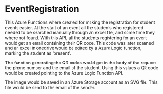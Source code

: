 # EventRegistration

This Azure Functions where created for making the registration for student events easier.
At the start of an event all the students who registered needed to be searched manually through an excel file, and some time they where not found.
With this API, all the students registering for an event would get an email containing their QR code. This code was later scanned and an excel in onedrive would be edited by a Azure Logic function, marking the student as 'present'.

The function generating the QR codes would get in the body of the request the phone number and the email of the student. Using this values a QR code would be created pointing to the Azure Logic Function API.

The image would be saved in an Azure Storage account as an SVG file.
This file would be send to the email of the sender.
